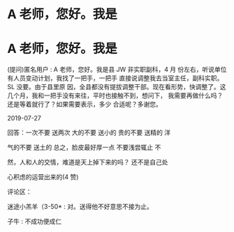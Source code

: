 # A 老师，您好。我是

# A 老师，您好。我是

(提问)匿名用户 : A 老师，您好。我是县 JW 非实职副科，4 月 份左右，听说单位有人员变动计划，我找了一把手，一把手 直接说调整我去当室主任，副科实职。SL 没要。由于县里原 因，全县都没有提拔调整干部。现在看形势，快调整了。这 几个月，我和一把手没有来往，平时也接触不到，想问下， 我需要再做什么吗？还是等着就行了？如果需要表示，多少 合适呢？多谢您。

2019-07-27

回答：一次不要 送两次 大的不要 送小的 贵的不要 送精的 洋

气的不要 送土的 总之，脸皮最好厚一点 不要浅尝辄止 不

然，人和人的交情，难道是天上掉下来的吗？ 还不是自己处

心积虑的运营出来的(4 赞)

评论区：

迷途小羔羊（3-50* : 对。送得他不好意思不接为止。

子牛 : 不成功便成仁